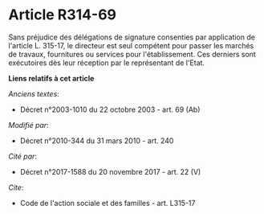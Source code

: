 # Article R314-69

Sans préjudice des délégations de signature consenties par application de l'article L. 315-17, le directeur est seul
compétent pour passer les marchés de travaux, fournitures ou services pour l'établissement. Ces derniers sont exécutoires dès
leur réception par le représentant de l'Etat.

**Liens relatifs à cet article**

_Anciens textes_:

  - Décret n°2003-1010 du 22 octobre 2003 - art. 69 (Ab)

_Modifié par_:

  - Décret n°2010-344 du 31 mars 2010 - art. 240

_Cité par_:

  - Décret n°2017-1588 du 20 novembre 2017 - art. 22 (V)

_Cite_:

  - Code de l'action sociale et des familles - art. L315-17
